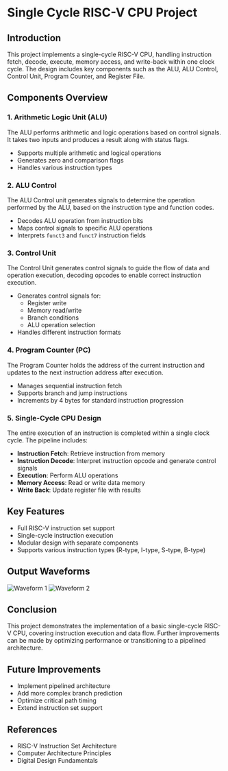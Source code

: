 # Single Cycle RISC-V CPU Project

## Introduction
This project implements a single-cycle RISC-V CPU, handling instruction fetch, decode, execute, memory access, and write-back within one clock cycle. The design includes key components such as the ALU, ALU Control, Control Unit, Program Counter, and Register File.

## Components Overview

### 1. **Arithmetic Logic Unit (ALU)**
The ALU performs arithmetic and logic operations based on control signals. It takes two inputs and produces a result along with status flags.
- Supports multiple arithmetic and logical operations
- Generates zero and comparison flags
- Handles various instruction types

### 2. **ALU Control**
The ALU Control unit generates signals to determine the operation performed by the ALU, based on the instruction type and function codes.
- Decodes ALU operation from instruction bits
- Maps control signals to specific ALU operations
- Interprets `funct3` and `funct7` instruction fields

### 3. **Control Unit**
The Control Unit generates control signals to guide the flow of data and operation execution, decoding opcodes to enable correct instruction execution.
- Generates control signals for:
  - Register write
  - Memory read/write
  - Branch conditions
  - ALU operation selection
- Handles different instruction formats

### 4. **Program Counter (PC)**
The Program Counter holds the address of the current instruction and updates to the next instruction address after execution.
- Manages sequential instruction fetch
- Supports branch and jump instructions
- Increments by 4 bytes for standard instruction progression

### 5. **Single-Cycle CPU Design**
The entire execution of an instruction is completed within a single clock cycle. The pipeline includes:
- **Instruction Fetch**: Retrieve instruction from memory
- **Instruction Decode**: Interpret instruction opcode and generate control signals
- **Execution**: Perform ALU operations
- **Memory Access**: Read or write data memory
- **Write Back**: Update register file with results

## Key Features
- Full RISC-V instruction set support
- Single-cycle instruction execution
- Modular design with separate components
- Supports various instruction types (R-type, I-type, S-type, B-type)

## Output Waveforms


![Waveform 1](RISC-V-singlecycle/RISC-V_singlecycle/waveform1.jpg)
![Waveform 2](./waveforms/waveform2.png)

## Conclusion
This project demonstrates the implementation of a basic single-cycle RISC-V CPU, covering instruction execution and data flow. Further improvements can be made by optimizing performance or transitioning to a pipelined architecture.

## Future Improvements
- Implement pipelined architecture
- Add more complex branch prediction
- Optimize critical path timing
- Extend instruction set support

## References
- RISC-V Instruction Set Architecture
- Computer Architecture Principles
- Digital Design Fundamentals
```

